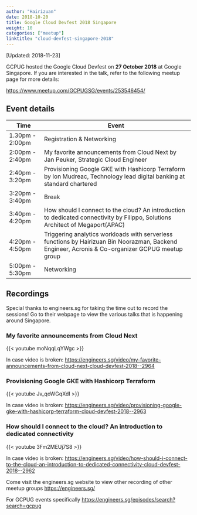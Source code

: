 ```yaml
---
author: "Hairizuan"
date: 2018-10-20
title: Google Cloud Devfest 2018 Singapore
weight: 10
categories: ["meetup"]
linktitle: "cloud-devfest-singapore-2018"
---
```


[Updated: 2018-11-23]

GCPUG hosted the Google Cloud Devfest on **27 October 2018** at Google Singapore. If you are interested in the talk, refer to the following meetup page for more details:

https://www.meetup.com/GCPUGSG/events/253546454/

## Event details

| Time            | Event                                                                                                                                                                                 |
| --------------- | ------------------------------------------------------------------------------------------------------------------------------------------------------------------------------------- |
| 1.30pm - 2:00pm | Registration & Networking                                                                                                                                                             |
| 2:00pm - 2:40pm | My favorite announcements from Cloud Next by                                                                                                     Jan Peuker, Strategic Cloud Engineer |
| 2:40pm - 3:20pm | Provisioning Google GKE with Hashicorp Terraform by Ion Mudreac, Technology lead digital banking at standard chartered                                                                |
| 3:20pm - 3:40pm | Break                                                                                                                                                                                 |
| 3:40pm - 4:20pm | How should I connect to the cloud? An introduction to dedicated connectivity by Filippo, Solutions Architect of Megaport(APAC)                                                        |
| 4:20pm - 4:50pm | Triggering analytics workloads with serverless functions by Hairizuan Bin Noorazman, Backend Engineer, Acronis & Co-organizer GCPUG meetup group                                      |
| 5:00pm - 5:30pm | Networking                                                                                                                                                                            |
## Recordings

Special thanks to engineers.sg for taking the time out to record the sessions! Go to their webpage to view the various talks that is happening around Singapore.

### My favorite announcements from Cloud Next

{{< youtube moNqqLqYWgc >}}

In case video is broken: https://engineers.sg/video/my-favorite-announcements-from-cloud-next-cloud-devfest-2018--2964

### Provisioning Google GKE with Hashicorp Terraform 

{{< youtube Jv_qoWGqXdI >}}

In case video is broken: 
https://engineers.sg/video/provisioning-google-gke-with-hashicorp-terraform-cloud-devfest-2018--2963

### How should I connect to the cloud? An introduction to dedicated connectivity

{{< youtube 3Fm2MEUj7S8 >}}

In case video is broken:
https://engineers.sg/video/how-should-i-connect-to-the-cloud-an-introduction-to-dedicated-connectivity-cloud-devfest-2018--2962

Come visit the engineers.sg website to view other recording of other meetup groups
https://engineers.sg/

For GCPUG events specifically
https://engineers.sg/episodes/search?search=gcpug






